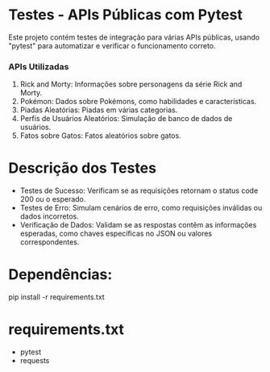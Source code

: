 # Testes -  APIs Públicas com Pytest

Este projeto contém testes de integração para várias APIs públicas, 
usando "pytest" para automatizar e verificar o funcionamento correto.

### APIs Utilizadas
1. Rick and Morty: Informações sobre personagens da série Rick and Morty.
2. Pokémon: Dados sobre Pokémons, como habilidades e características.
3. Piadas Aleatórias: Piadas em várias categorias.
4. Perfis de Usuários Aleatórios: Simulação de banco de dados de usuários.
5. Fatos sobre Gatos: Fatos aleatórios sobre gatos.

# Descrição dos Testes

- Testes de Sucesso: Verificam se as requisições retornam o status code 200 ou o esperado.
- Testes de Erro: Simulam cenários de erro, como requisições inválidas ou dados incorretos.
- Verificação de Dados: Validam se as respostas contêm as informações esperadas, como chaves específicas no JSON ou valores correspondentes.

# Dependências:
pip install -r requirements.txt

# requirements.txt

- pytest
- requests

 